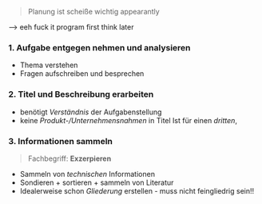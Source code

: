 > Planung ist scheiße wichtig appearantly

--> eeh fuck it program first think later

### 1. Aufgabe entgegen nehmen und analysieren
- Thema verstehen
- Fragen aufschreiben und besprechen


### 2. Titel und Beschreibung erarbeiten
- benötigt _Verständnis_ der Aufgabenstellung
- keine _Produkt-/Unternehmensnahmen_ in Titel
Ist für einen _dritten_, 

### 3. Informationen sammeln
> Fachbegriff: **Exzerpieren**

- Sammeln von _technischen_ Informationen
- Sondieren + sortieren + sammeln von Literatur
- Idealerweise schon _Gliederung_ erstellen - muss nicht feingliedrig sein!!